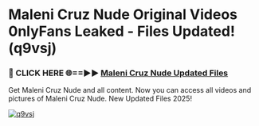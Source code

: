 # Maleni Cruz Nude Original Videos 0nlyFans Leaked - Files Updated! (q9vsj)

<h3>🔴 CLICK HERE 🌐==►► <a href="https://tinyurl.com/yrmya6cz" rel="nofollow">Maleni Cruz Nude Updated Files</a></h3>

Get Maleni Cruz Nude and all content. Now you can access all videos and pictures of Maleni Cruz Nude. New Updated Files 2025!

[![q9vsj](https://i.imgur.com/FMdXYCs.gif)](https://tinyurl.com/yrmya6cz)
